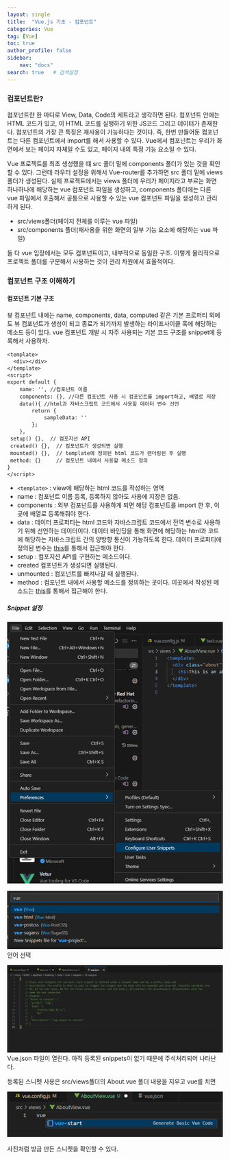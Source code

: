 ```yaml
---
layout: single
title:  "Vue.js 기초 - 컴포넌트"
categories: Vue
tag: [Vue]
toc: true
author_profile: false
sidebar:
    nav: "docs"
search: true   # 검색설정
---
```


### 컴포넌트란?
컴포넌트란 한 마디로 View, Data, Code의 세트라고 생각하면 된다.
컴포넌트 안에는 HTML 코드가 있고, 이 HTML 코드를 실행하기 위한 JS코드 그리고 데이터가 존재한다.
컴포넌트의 가장 큰 특징은 재사용이 가능하다는 것이다. 즉, 한번 만들어둔 컴포넌트는 다른 컴포넌트에서 import를 해서 사용할 수 있다.
Vue에서 컴포넌트는 우리가 화면에서 보는 페이지 자체일 수도 있고, 페이지 내의 특정 기능 요소일 수 있다.

Vue 프로젝트를 최초 생성했을 떄 src 폴더 밑에 components 폴더가 있는 것을 확인할 수 있다. 그런데 라우터 설정을 위해서 Vue-router를 추가하면 src 폴더 밑에 views 폴더가 생성된다. 실제 프로젝트에서는 views 폴더에 우리가 페이지라고 부르는 화면 하나하나에 해당하는 vue 컴포넌트 파일을 생성하고, components 폴더에는 다른 vue 파일에서 호출해서 공통으로 사용할 수 있는 vue 컴포넌트 파일을 생성하고 관리하게 된다.

- src/views폴더(페이지 전체를 이루는 vue 파일)
- src/components 폴더(재사용을 위한 화면의 일부 기능 요소에 해당하는 vue 파일)

둘 다 vue 입장에서는 모두 컴포넌트이고, 내부적으로 동일한 구조. 이렇게 물리적으로 프로젝트 폴더를 구분해서 사용하는 것이 관리 차원에서 효율적이다.

### 컴포넌트 구조 이해하기

#### 컴포넌트 기본 구조
뷰 컴포넌트 내에는 name, components, data, computed 같은 기본 프로퍼티 외에도 뷰 컴포넌트가 생성이 되고 종료가 되기까지 발생하는 라이프사이클 훅에 해당하는 메소드 등이 있다. 
vue 컴포넌트 개발 시 자주 사용되는 기본 코드 구조를 snippet에 등록해서 사용하자.

```vue
<template>
  <div></div>
</template>
<script>
export default {
    name: '', //컴포넌트 이름
    components: {}, //다른 컴포넌트 사용 시 컴포넌트를 import하고, 배열로 저장
    data(){ //html과 자바스크립트 코드에서 사용할 데이터 변수 선언
        return {
            sampleData: ''
        };
    },
 setup() {},  // 컴포지션 API
 created() {},  // 컴포넌트가 생성되면 실행
 mounted() {},  // template에 정의된 html 코드가 랜더링된 후 실행
 method: {}     // 컴포넌트 내에서 사용할 메소드 정의
}
</script>
```

- `<template>` : view에 해당하는 html 코드를 작성하는 영역
- name : 컴포넌트 이름 등록, 등록하지 않아도 사용에 지장은 없음.
- components : 외부 컴포넌트를 사용하게 되면 해당 컴포넌트를 import 한 후, 이곳에 배열로 등록해줘야 한다.
- data : 데이터 프로퍼티는 html 코드와 자바스크립트 코드에서 전역 변수로 사용하기 위해 선언하는 데이터이다. 데이터 바인딩을 통해 화면에 해당하는 html과 코드에 해당하는 자바스크립트 간의 양방향 통신이 가능하도록 한다. 데이터 프로퍼티에 정의된 변수는 <u>this</u>를 통해서 접근해야 한다.
- setup : 컴포지션 API를 구현하는 메소드이다.
- created 컴포넌트가 생성되면 실행된다.
- unmounted : 컴포넌트를 빠져나갈 때 실행된다.
- method : 컴포넌트 내에서 사용할 메소드를 정의하는 곳이다. 이곳에서 작성된 메소드는 <u>this</u>를 통해서 접근해야 한다.

##### Snippet 설정
![Alt text](/assets/images/Snippet.png)

![Alt text](/assets/images/Snippet2.png)
언어 선택

![Alt text](/assets/images/스니펫생성.png)
Vue.json 파일이 열린다. 아직 등록된 snippets이 없기 때문에 주석처리되어 나타난다.


등록된 스니펫 사용은
src/views폴더의 About.vue 폴더 내용을 지우고 vue를 치면

![Alt text](/assets/images/2023-10-02/스니펫사용.png)

사진처럼 방금 만든 스니펫을 확인할 수 있다.
